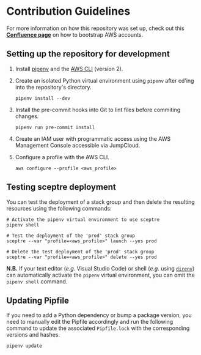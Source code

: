 # Contribution Guidelines

For more information on how this repository was set up, check out this [**Confluence page**](https://sagebionetworks.jira.com/wiki/spaces/IT/pages/2058878986) on how to bootstrap AWS accounts.

## Setting up the repository for development

1. Install [pipenv](https://pipenv.pypa.io/en/latest/install/#installing-pipenv) and the [AWS CLI](https://docs.aws.amazon.com/cli/latest/userguide/install-cliv2.html) (version 2).

2. Create an isolated Python virtual environment using `pipenv` after cd'ing into the repository's directory.

   ```
   pipenv install --dev
   ```

3. Install the pre-commit hooks into Git to lint files before commiting changes.

   ```
   pipenv run pre-commit install
   ```

4. Create an IAM user with programmatic access using the AWS Management Console accessible via JumpCloud.

5. Configure a profile with the AWS CLI.

   ```
   aws configure --profile <aws_profile>
   ```

## Testing sceptre deployment

You can test the deployment of a stack group and then delete the resulting resources using the following commands:

```
# Activate the pipenv virtual environment to use sceptre
pipenv shell

# Test the deployment of the 'prod' stack group
sceptre --var "profile=<aws_profile>" launch --yes prod

# Delete the test deployment of the 'prod' stack group
sceptre --var "profile=<aws_profile>" delete --yes prod
```

**N.B.** If your text editor (_e.g._ Visual Studio Code) or shell (_e.g._ using [`direnv`](https://direnv.net/)) can automatically activate the `pipenv` virtual environment, you can omit the `pipenv shell` command.

## Updating Pipfile

If you need to add a Python dependency or bump a package version, you need to manually edit the Pipfile accordingly and run the following command to update the associated `Pipfile.lock` with the corresponding versions and hashes.

```
pipenv update
```
